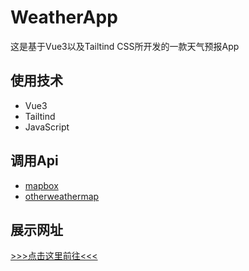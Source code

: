# WeatherApp

这是基于Vue3以及Tailtind CSS所开发的一款天气预报App

## 使用技术
- Vue3
- Tailtind
- JavaScript

## 调用Api

- [mapbox](https://www.mapbox.com/)
- [otherweathermap](https://openweathermap.org/)

## 展示网址 

[>>>点击这里前往<<<](weatherhelper.netlify.app)